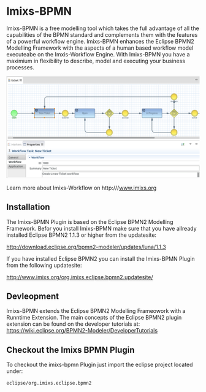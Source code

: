 # Imixs-BPMN

Imixs-BPMN is a free modelling tool which takes the full advantage of all the capabilities of the BPMN standard and complements them with the features of a powerful workflow engine.
Imixs-BPMN enhances the Eclipse BPMN2 Modelling Framework with the aspects of a human based workflow model executeabe on the Imxis-Workflow Engine. With Imixs-BPMN you have a maximium in flexibility to describe, model and executing your business processes. 

![Imixs BPMN Modeler](screen_001.png)

Learn more about Imixs-Workflow on http:///www.imixs.org

## Installation 

The Imixs-BPMN Plugin is based on the Eclipse BPMN2 Modelling Framework. Befor you install Imixs-BPMN make sure that you have allready installed Eclipse BPMN2 1.1.3 or higher from the updatesite: 

http://download.eclipse.org/bpmn2-modeler/updates/luna/1.1.3

If you have installed Eclipse BPMN2 you can install the Imixs-BPMN Plugin from the following updatesite:

http://www.imixs.org/org.imixs.eclipse.bpmn2.updatesite/

## Devleopment 

Imixs-BPMN extends the Eclipse BPMN2 Modelling Frameowork with a Runntime Extension. The main concepts of the Eclipse BPMN2 plugin extension can be found on the developer tutorials at: https://wiki.eclipse.org/BPMN2-Modeler/DeveloperTutorials


## Checkout the Imixs BPMN Plugin
To checkout the imixs-bpmn Plugin just import the eclipse project located under:

    eclipse/org.imixs.eclipse.bpmn2

